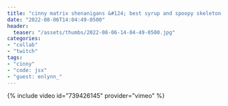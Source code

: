```yaml
---
title: "cinny matrix shenanigans &#124; best syrup and spoopy skeleton do a code"
date: "2022-08-06T14:04:49-0500"
header:
  teaser: "/assets/thumbs/2022-08-06-14-04-49-0500.jpg"
categories:
- "collab"
- "twitch"
tags:
- "cinny"
- "code: jsx"
- "guest: enlynn_"
---
```

{% include video id="739426145" provider="vimeo" %}

